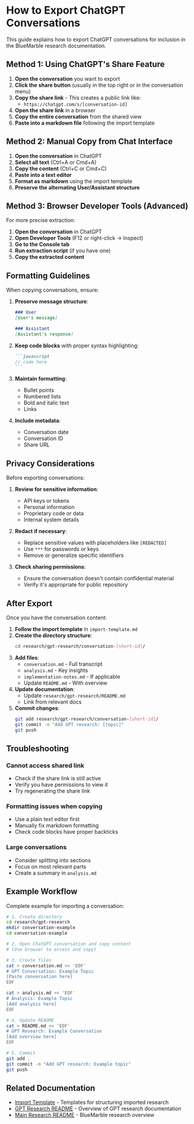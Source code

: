 # How to Export ChatGPT Conversations

This guide explains how to export ChatGPT conversations for inclusion in the BlueMarble research documentation.

## Method 1: Using ChatGPT's Share Feature

1. **Open the conversation** you want to export
2. **Click the share button** (usually in the top right or in the conversation menu)
3. **Copy the share link** - This creates a public link like:
   - `https://chatgpt.com/s/[conversation-id]`
4. **Open the share link** in a browser
5. **Copy the entire conversation** from the shared view
6. **Paste into a markdown file** following the import template

## Method 2: Manual Copy from Chat Interface

1. **Open the conversation** in ChatGPT
2. **Select all text** (Ctrl+A or Cmd+A)
3. **Copy the content** (Ctrl+C or Cmd+C)
4. **Paste into a text editor**
5. **Format as markdown** using the import template
6. **Preserve the alternating User/Assistant structure**

## Method 3: Browser Developer Tools (Advanced)

For more precise extraction:

1. **Open the conversation** in ChatGPT
2. **Open Developer Tools** (F12 or right-click → Inspect)
3. **Go to the Console tab**
4. **Run extraction script** (if you have one)
5. **Copy the extracted content**

## Formatting Guidelines

When copying conversations, ensure:

1. **Preserve message structure**:
   ```markdown
   ### User
   [User's message]
   
   ### Assistant
   [Assistant's response]
   ```

2. **Keep code blocks** with proper syntax highlighting:
   ````markdown
   ```javascript
   // code here
   ```
   ````

3. **Maintain formatting**:
   - Bullet points
   - Numbered lists
   - Bold and italic text
   - Links

4. **Include metadata**:
   - Conversation date
   - Conversation ID
   - Share URL

## Privacy Considerations

Before exporting conversations:

1. **Review for sensitive information**:
   - API keys or tokens
   - Personal information
   - Proprietary code or data
   - Internal system details

2. **Redact if necessary**:
   - Replace sensitive values with placeholders like `[REDACTED]`
   - Use `***` for passwords or keys
   - Remove or generalize specific identifiers

3. **Check sharing permissions**:
   - Ensure the conversation doesn't contain confidential material
   - Verify it's appropriate for public repository

## After Export

Once you have the conversation content:

1. **Follow the import template** in `import-template.md`
2. **Create the directory structure**:
   ```bash
   cd research/gpt-research/conversation-[short-id]/
   ```
3. **Add files**:
   - `conversation.md` - Full transcript
   - `analysis.md` - Key insights
   - `implementation-notes.md` - If applicable
   - Update `README.md` - With overview
4. **Update documentation**:
   - Update `research/gpt-research/README.md`
   - Link from relevant docs
5. **Commit changes**:
   ```bash
   git add research/gpt-research/conversation-[short-id]/
   git commit -m "Add GPT research: [topic]"
   git push
   ```

## Troubleshooting

### Cannot access shared link

- Check if the share link is still active
- Verify you have permissions to view it
- Try regenerating the share link

### Formatting issues when copying

- Use a plain text editor first
- Manually fix markdown formatting
- Check code blocks have proper backticks

### Large conversations

- Consider splitting into sections
- Focus on most relevant parts
- Create a summary in `analysis.md`

## Example Workflow

Complete example for importing a conversation:

```bash
# 1. Create directory
cd research/gpt-research
mkdir conversation-example
cd conversation-example

# 2. Open ChatGPT conversation and copy content
# (Use browser to access and copy)

# 3. Create files
cat > conversation.md << 'EOF'
# GPT Conversation: Example Topic
[Paste conversation here]
EOF

cat > analysis.md << 'EOF'
# Analysis: Example Topic
[Add analysis here]
EOF

# 4. Update README
cat > README.md << 'EOF'
# GPT Research: Example Conversation
[Add overview here]
EOF

# 5. Commit
git add .
git commit -m "Add GPT research: Example topic"
git push
```

## Related Documentation

- [Import Template](import-template.md) - Templates for structuring imported research
- [GPT Research README](README.md) - Overview of GPT research documentation
- [Main Research README](../README.md) - BlueMarble research overview

